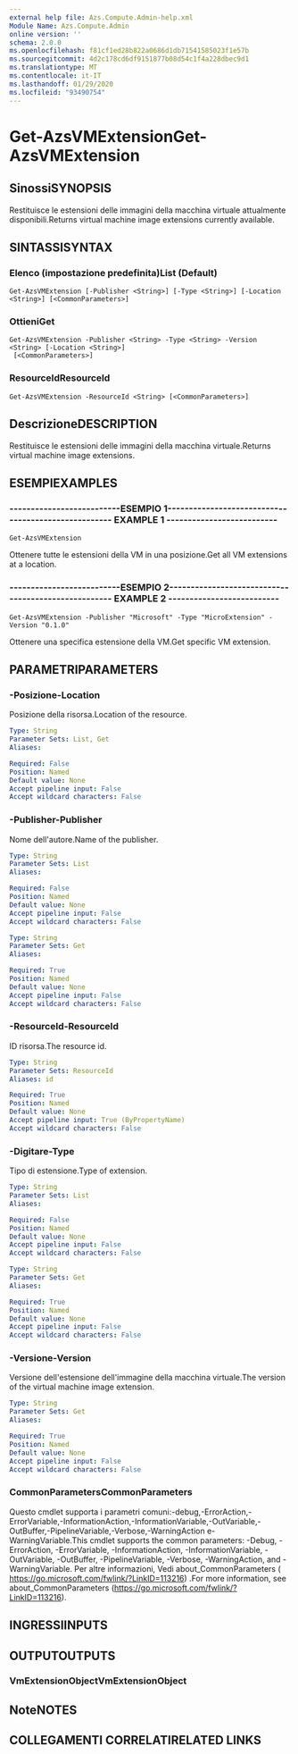 ```yaml
---
external help file: Azs.Compute.Admin-help.xml
Module Name: Azs.Compute.Admin
online version: ''
schema: 2.0.0
ms.openlocfilehash: f81cf1ed28b822a0686d1db71541585023f1e57b
ms.sourcegitcommit: 4d2c178cd6df9151877b08d54c1f4a228dbec9d1
ms.translationtype: MT
ms.contentlocale: it-IT
ms.lasthandoff: 01/29/2020
ms.locfileid: "93490754"
---
```

# <span data-ttu-id="c64be-101">Get-AzsVMExtension</span><span class="sxs-lookup"><span data-stu-id="c64be-101">Get-AzsVMExtension</span></span>

## <span data-ttu-id="c64be-102">Sinossi</span><span class="sxs-lookup"><span data-stu-id="c64be-102">SYNOPSIS</span></span>
<span data-ttu-id="c64be-103">Restituisce le estensioni delle immagini della macchina virtuale attualmente disponibili.</span><span class="sxs-lookup"><span data-stu-id="c64be-103">Returns virtual machine image extensions currently available.</span></span>

## <span data-ttu-id="c64be-104">SINTASSI</span><span class="sxs-lookup"><span data-stu-id="c64be-104">SYNTAX</span></span>

### <span data-ttu-id="c64be-105">Elenco (impostazione predefinita)</span><span class="sxs-lookup"><span data-stu-id="c64be-105">List (Default)</span></span>
```
Get-AzsVMExtension [-Publisher <String>] [-Type <String>] [-Location <String>] [<CommonParameters>]
```

### <span data-ttu-id="c64be-106">Ottieni</span><span class="sxs-lookup"><span data-stu-id="c64be-106">Get</span></span>
```
Get-AzsVMExtension -Publisher <String> -Type <String> -Version <String> [-Location <String>]
 [<CommonParameters>]
```

### <span data-ttu-id="c64be-107">ResourceId</span><span class="sxs-lookup"><span data-stu-id="c64be-107">ResourceId</span></span>
```
Get-AzsVMExtension -ResourceId <String> [<CommonParameters>]
```

## <span data-ttu-id="c64be-108">Descrizione</span><span class="sxs-lookup"><span data-stu-id="c64be-108">DESCRIPTION</span></span>
<span data-ttu-id="c64be-109">Restituisce le estensioni delle immagini della macchina virtuale.</span><span class="sxs-lookup"><span data-stu-id="c64be-109">Returns virtual machine image extensions.</span></span>

## <span data-ttu-id="c64be-110">ESEMPI</span><span class="sxs-lookup"><span data-stu-id="c64be-110">EXAMPLES</span></span>

### <span data-ttu-id="c64be-111">--------------------------ESEMPIO 1--------------------------</span><span class="sxs-lookup"><span data-stu-id="c64be-111">-------------------------- EXAMPLE 1 --------------------------</span></span>
```
Get-AzsVMExtension
```

<span data-ttu-id="c64be-112">Ottenere tutte le estensioni della VM in una posizione.</span><span class="sxs-lookup"><span data-stu-id="c64be-112">Get all VM extensions at a location.</span></span>

### <span data-ttu-id="c64be-113">--------------------------ESEMPIO 2--------------------------</span><span class="sxs-lookup"><span data-stu-id="c64be-113">-------------------------- EXAMPLE 2 --------------------------</span></span>
```
Get-AzsVMExtension -Publisher "Microsoft" -Type "MicroExtension" -Version "0.1.0"
```

<span data-ttu-id="c64be-114">Ottenere una specifica estensione della VM.</span><span class="sxs-lookup"><span data-stu-id="c64be-114">Get specific VM extension.</span></span>

## <span data-ttu-id="c64be-115">PARAMETRI</span><span class="sxs-lookup"><span data-stu-id="c64be-115">PARAMETERS</span></span>

### <span data-ttu-id="c64be-116">-Posizione</span><span class="sxs-lookup"><span data-stu-id="c64be-116">-Location</span></span>
<span data-ttu-id="c64be-117">Posizione della risorsa.</span><span class="sxs-lookup"><span data-stu-id="c64be-117">Location of the resource.</span></span>

```yaml
Type: String
Parameter Sets: List, Get
Aliases: 

Required: False
Position: Named
Default value: None
Accept pipeline input: False
Accept wildcard characters: False
```

### <span data-ttu-id="c64be-118">-Publisher</span><span class="sxs-lookup"><span data-stu-id="c64be-118">-Publisher</span></span>
<span data-ttu-id="c64be-119">Nome dell'autore.</span><span class="sxs-lookup"><span data-stu-id="c64be-119">Name of the publisher.</span></span>

```yaml
Type: String
Parameter Sets: List
Aliases: 

Required: False
Position: Named
Default value: None
Accept pipeline input: False
Accept wildcard characters: False
```

```yaml
Type: String
Parameter Sets: Get
Aliases: 

Required: True
Position: Named
Default value: None
Accept pipeline input: False
Accept wildcard characters: False
```

### <span data-ttu-id="c64be-120">-ResourceId</span><span class="sxs-lookup"><span data-stu-id="c64be-120">-ResourceId</span></span>
<span data-ttu-id="c64be-121">ID risorsa.</span><span class="sxs-lookup"><span data-stu-id="c64be-121">The resource id.</span></span>

```yaml
Type: String
Parameter Sets: ResourceId
Aliases: id

Required: True
Position: Named
Default value: None
Accept pipeline input: True (ByPropertyName)
Accept wildcard characters: False
```

### <span data-ttu-id="c64be-122">-Digitare</span><span class="sxs-lookup"><span data-stu-id="c64be-122">-Type</span></span>
<span data-ttu-id="c64be-123">Tipo di estensione.</span><span class="sxs-lookup"><span data-stu-id="c64be-123">Type of extension.</span></span>

```yaml
Type: String
Parameter Sets: List
Aliases: 

Required: False
Position: Named
Default value: None
Accept pipeline input: False
Accept wildcard characters: False
```

```yaml
Type: String
Parameter Sets: Get
Aliases: 

Required: True
Position: Named
Default value: None
Accept pipeline input: False
Accept wildcard characters: False
```

### <span data-ttu-id="c64be-124">-Versione</span><span class="sxs-lookup"><span data-stu-id="c64be-124">-Version</span></span>
<span data-ttu-id="c64be-125">Versione dell'estensione dell'immagine della macchina virtuale.</span><span class="sxs-lookup"><span data-stu-id="c64be-125">The version of the virtual machine image extension.</span></span>

```yaml
Type: String
Parameter Sets: Get
Aliases: 

Required: True
Position: Named
Default value: None
Accept pipeline input: False
Accept wildcard characters: False
```

### <span data-ttu-id="c64be-126">CommonParameters</span><span class="sxs-lookup"><span data-stu-id="c64be-126">CommonParameters</span></span>
<span data-ttu-id="c64be-127">Questo cmdlet supporta i parametri comuni:-debug,-ErrorAction,-ErrorVariable,-InformationAction,-InformationVariable,-OutVariable,-OutBuffer,-PipelineVariable,-Verbose,-WarningAction e-WarningVariable.</span><span class="sxs-lookup"><span data-stu-id="c64be-127">This cmdlet supports the common parameters: -Debug, -ErrorAction, -ErrorVariable, -InformationAction, -InformationVariable, -OutVariable, -OutBuffer, -PipelineVariable, -Verbose, -WarningAction, and -WarningVariable.</span></span> <span data-ttu-id="c64be-128">Per altre informazioni, Vedi about_CommonParameters ( https://go.microsoft.com/fwlink/?LinkID=113216) .</span><span class="sxs-lookup"><span data-stu-id="c64be-128">For more information, see about_CommonParameters (https://go.microsoft.com/fwlink/?LinkID=113216).</span></span>

## <span data-ttu-id="c64be-129">INGRESSI</span><span class="sxs-lookup"><span data-stu-id="c64be-129">INPUTS</span></span>

## <span data-ttu-id="c64be-130">OUTPUT</span><span class="sxs-lookup"><span data-stu-id="c64be-130">OUTPUTS</span></span>

### <span data-ttu-id="c64be-131">VmExtensionObject</span><span class="sxs-lookup"><span data-stu-id="c64be-131">VmExtensionObject</span></span>

## <span data-ttu-id="c64be-132">Note</span><span class="sxs-lookup"><span data-stu-id="c64be-132">NOTES</span></span>

## <span data-ttu-id="c64be-133">COLLEGAMENTI CORRELATI</span><span class="sxs-lookup"><span data-stu-id="c64be-133">RELATED LINKS</span></span>


